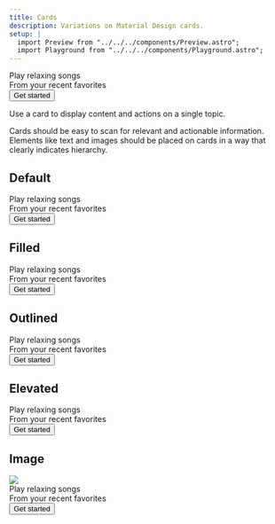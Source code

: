 ```yaml
---
title: Cards
description: Variations on Material Design cards.
setup: |
  import Preview from "../../../components/Preview.astro";
  import Playground from "../../../components/Playground.astro";
---
```


<Playground height="300px">
 <div class="card filled">
    <div class="title">Play relaxing songs</div>
        <div class="subtitle">From your recent favorites</div>
        <div class="actions">
        <button class="button filled">Get started</button>
    </div>
</div>
</Playground>

Use a card to display content and actions on a single topic.

Cards should be easy to scan for relevant and actionable information. Elements like text and images should be placed on cards in a way that clearly indicates hierarchy.

## Default

<Preview>
 <div class="card">
    <div class="title">Play relaxing songs</div>
        <div class="subtitle">From your recent favorites</div>
        <div class="actions">
        <button class="button filled">Get started</button>
    </div>
</div>
</Preview>

## Filled

<Preview>
<div class="card filled">
    <div class="title">Play relaxing songs</div>
        <div class="subtitle">From your recent favorites</div>
        <div class="actions">
        <button class="button filled">Get started</button>
    </div>
</div>
</Preview>

## Outlined

<Preview>
<div class="card outlined">
    <div class="title">Play relaxing songs</div>
    <div class="subtitle">From your recent favorites</div>
    <div class="actions">
        <button class="button filled">Get started</button>
    </div>
</div>
</Preview>

## Elevated

<Preview>
<div class="card elevated">
    <div class="title">Play relaxing songs</div>
    <div class="subtitle">From your recent favorites</div>
    <div class="actions">
        <button class="button filled">Get started</button>
    </div>
</div>
</Preview>

## Image

<Preview>
<div class="card elevated">
    <img src="/assets/demos/transparent.jpg">
    <div class="title">Play relaxing songs</div>
    <div class="subtitle">From your recent favorites</div>
    <div class="actions">
        <button class="button filled">Get started</button>
    </div>
</div>
</Preview>
